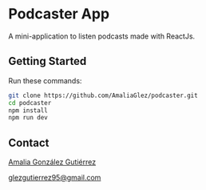 # Podcaster App

A mini-application to listen podcasts made with ReactJs.

## Getting Started
Run these commands:

```sh
git clone https://github.com/AmaliaGlez/podcaster.git
cd podcaster
npm install
npm run dev
```

## Contact
[Amalia González Gutiérrez](https://www.linkedin.com/in/amaliagonzalezgutierrez/)

glezgutierrez95@gmail.com
